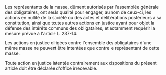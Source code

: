 Les représentants de la masse, dûment autorisés par l'assemblée générale des obligataires, ont seuls qualité pour engager, au nom de ceux-ci, les actions en nullité de la société ou des actes et délibérations postérieurs à sa constitution, ainsi que toutes autres actions en justice ayant pour objet la défense des intérêts communs des obligataires, et notamment requérir la mesure prévue à l'article L. 237-14.

Les actions en justice dirigées contre l'ensemble des obligataires d'une même masse ne peuvent être intentées que contre le représentant de cette masse.

Toute action en justice intentée contrairement aux dispositions du présent article doit être déclarée d'office irrecevable.
